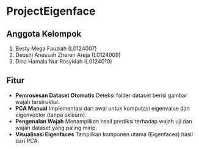 # ProjectEigenface

## Anggota Kelompok 
1. Besty Mega Fauziah (L0124007)
2. Deoshi Anessah Zheren Areja (L0124009)
3. Dina Hamala Nur Rosyidah (L0124010)

## Fitur

- **Pemrosesan Dataset Otomatis**
  Deteksi folder dataset berisi gambar wajah terstruktur.
- **PCA Manual**
  Implementasi dari awal untuk komputasi eigenvalue dan eigenvector (tanpa sklearn).
- **Pengenalan Wajah**
  Menampilkan hasil prediksi terhadap wajah uji dan wajah dataset yang paling mirip.
- **Visualisasi Eigenfaces**
  Tampilkan komponen utama (Eigenfaces) hasil dari PCA.
